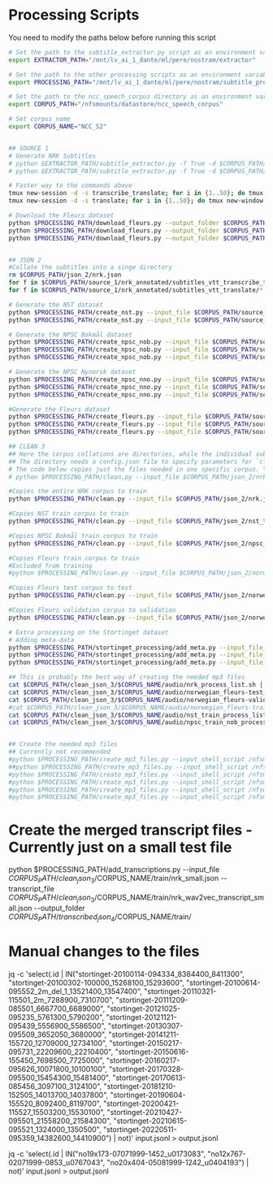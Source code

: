 # Processing Scripts
You need to modify the paths below before running this script

```bash
# Set the path to the subtitle_extractor.py script as an environment variable
export EXTRACTOR_PATH="/mnt/lv_ai_1_dante/ml/pere/nostram/extractor"

# Set the path to the other processing scripts as an environment variable
export PROCESSING_PATH="/mnt/lv_ai_1_dante/ml/pere/nostram/subtitle_processing"

# Set the path to the ncc_speech_corpus directory as an environment variable
export CORPUS_PATH="/nfsmounts/datastore/ncc_speech_corpus"

# Set corpus name
export CORPUS_NAME="NCC_S2"


## SOURCE 1
# Generate NRK Subtitles
# python $EXTRACTOR_PATH/subtitle_extractor.py -f True -d $CORPUS_PATH/source_1/nrk_annotated -v vtt_transcribe_translate
# python $EXTRACTOR_PATH/subtitle_extractor.py -f True -d $CORPUS_PATH/source_1/nrk_annotated -v vtt_translate

# Faster way to the commands above
tmux new-session -d -s transcribe_translate; for i in {1..50}; do tmux new-window -t transcribe_translate:$i "python $EXTRACTOR_PATH/subtitle_extractor.py -f True -d $CORPUS_PATH/source_1/nrk_annotated -v vtt_transcribe_translate"; done
tmux new-session -d -s translate; for i in {1..50}; do tmux new-window -t translate:$i "python $EXTRACTOR_PATH/subtitle_extractor.py -f True -d $CORPUS_PATH/source_1/nrk_annotated -v vtt_translate"; done

# Download the Fleurs dataset
python $PROCESSING_PATH/download_fleurs.py --output_folder $CORPUS_PATH/source_1/fleurs
python $PROCESSING_PATH/download_fleurs.py --output_folder $CORPUS_PATH/source_1/fleurs
python $PROCESSING_PATH/download_fleurs.py --output_folder $CORPUS_PATH/source_1/fleurs


## JSON 2
#Collate the subtitles into a singe directory
rm $CORPUS_PATH/json_2/nrk.json
for f in $CORPUS_PATH/source_1/nrk_annotated/subtitles_vtt_transcribe_translate/*.json; do (cat "${f}"; echo) >> $CORPUS_PATH/json_2/nrk.json; done
for f in $CORPUS_PATH/source_1/nrk_annotated/subtitles_vtt_translate/*.json; do (cat "${f}"; echo) >> $CORPUS_PATH/json_2/nrk.json; done

# Generate the NST dataset
python $PROCESSING_PATH/create_nst.py --input_file $CORPUS_PATH/source_1/nst/nst_test.json --output_folder $CORPUS_PATH/json_2/ --mp3_folder $CORPUS_PATH/source_1/nst/NST/data/test/mp3/
python $PROCESSING_PATH/create_nst.py --input_file $CORPUS_PATH/source_1/nst/nst_train.json --output_folder $CORPUS_PATH/json_2/ --mp3_folder $CORPUS_PATH/source_1/nst/NST/data/train/mp3/

# Generate the NPSC Bokmål dataset
python $PROCESSING_PATH/create_npsc_nob.py --input_file $CORPUS_PATH/source_1/npsc/npsc_eval.json --output_folder $CORPUS_PATH/json_2/
python $PROCESSING_PATH/create_npsc_nob.py --input_file $CORPUS_PATH/source_1/npsc/npsc_test.json --output_folder $CORPUS_PATH/json_2/
python $PROCESSING_PATH/create_npsc_nob.py --input_file $CORPUS_PATH/source_1/npsc/npsc_train.json --output_folder $CORPUS_PATH/json_2/

# Generate the NPSC Nynorsk dataset
python $PROCESSING_PATH/create_npsc_nno.py --input_file $CORPUS_PATH/source_1/npsc/npsc_eval.json --output_folder $CORPUS_PATH/json_2/
python $PROCESSING_PATH/create_npsc_nno.py --input_file $CORPUS_PATH/source_1/npsc/npsc_test.json --output_folder $CORPUS_PATH/json_2/
python $PROCESSING_PATH/create_npsc_nno.py --input_file $CORPUS_PATH/source_1/npsc/npsc_train.json --output_folder $CORPUS_PATH/json_2/

#Generate the Fleurs dataset
python $PROCESSING_PATH/create_fleurs.py --input_file $CORPUS_PATH/source_1/fleurs/norwegian_fleurs-test.json --output_folder $CORPUS_PATH/json_2/ --mp3_folder $CORPUS_PATH/source_1/fleurs/audio/
python $PROCESSING_PATH/create_fleurs.py --input_file $CORPUS_PATH/source_1/fleurs/norwegian_fleurs-validation.json --output_folder $CORPUS_PATH/json_2/ --mp3_folder $CORPUS_PATH/source_1/fleurs/audio/
python $PROCESSING_PATH/create_fleurs.py --input_file $CORPUS_PATH/source_1/fleurs/norwegian_fleurs-train.json --output_folder $CORPUS_PATH/json_2/ --mp3_folder $CORPUS_PATH/source_1/fleurs/audio/

## CLEAN 3
## Here the corpus collations are directories, while the individual sub-corpora are single files
## The directory needs a config.json file to specify parameters for `clean.py`
# The code below copies just the files needed in one specific corpus. You might need other files here.
# python $PROCESSING_PATH/clean.py --input_file $CORPUS_PATH/json_2/nrk.json --output_folder $CORPUS_PATH/clean_json_3/test/

#Copies the entire NRK corpus to train
python $PROCESSING_PATH/clean.py --input_file $CORPUS_PATH/json_2/nrk.json --output_folder $CORPUS_PATH/clean_json_3/$CORPUS_NAME/train/ --audio_input_folder $CORPUS_PATH/source_1/nrk_annotated/audio  --audio_output_folder $CORPUS_PATH/clean_json_3/$CORPUS_NAME/audio/

#Copies NST train corpus to train
python $PROCESSING_PATH/clean.py --input_file $CORPUS_PATH/json_2/nst_train.json --output_folder $CORPUS_PATH/clean_json_3/$CORPUS_NAME/train/ --audio_input_folder $CORPUS_PATH/source_1/nst/NST/data/train/mp3/  --audio_output_folder $CORPUS_PATH/clean_json_3/$CORPUS_NAME/audio/

#Copies NPSC Bokmål train corpus to train
python $PROCESSING_PATH/clean.py --input_file $CORPUS_PATH/json_2/npsc_train_nob.json --output_folder $CORPUS_PATH/clean_json_3/$CORPUS_NAME/train/ --audio_input_folder $CORPUS_PATH/source_1/npsc/NPSC_orto/data/train/extract/audio/  --audio_output_folder $CORPUS_PATH/clean_json_3/$CORPUS_NAME/audio/

#Copies Fleurs train corpus to train
#Excluded from training
#python $PROCESSING_PATH/clean.py --input_file $CORPUS_PATH/json_2/norwegian_fleurs-train.json --output_folder $CORPUS_PATH/clean_json_3/$CORPUS_NAME/train/ --audio_input_folder $CORPUS_PATH/source_1/fleurs/audio/  --audio_output_folder $CORPUS_PATH/clean_json_3/$CORPUS_NAME/audio/

#Copies Fleurs test corpus to test
python $PROCESSING_PATH/clean.py --input_file $CORPUS_PATH/json_2/norwegian_fleurs-test.json --output_folder $CORPUS_PATH/clean_json_3/$CORPUS_NAME/test/ --audio_input_folder $CORPUS_PATH/source_1/fleurs/audio/  --audio_output_folder $CORPUS_PATH/clean_json_3/$CORPUS_NAME/audio/

#Copies Fleurs validation corpus to validation
python $PROCESSING_PATH/clean.py --input_file $CORPUS_PATH/json_2/norwegian_fleurs-validation.json --output_folder $CORPUS_PATH/clean_json_3/$CORPUS_NAME/validation/ --audio_input_folder $CORPUS_PATH/source_1/fleurs/audio/  --audio_output_folder $CORPUS_PATH/clean_json_3/$CORPUS_NAME/audio/

# Extra processing on the Stortinget dataset
# Adding meta-data
python $PROCESSING_PATH/stortinget_processing/add_meta.py --input_file_name $CORPUS_PATH/clean_json_3/validation/stortinget_validation.json --output_file_name $CORPUS_PATH/clean_json_3/validation/stortinget_validation_meta.json
python $PROCESSING_PATH/stortinget_processing/add_meta.py --input_file_name $CORPUS_PATH/clean_json_3/test/stortinget_test.json --output_file_name $CORPUS_PATH/clean_json_3/test/stortinget_test_meta.json
python $PROCESSING_PATH/stortinget_processing/add_meta.py --input_file_name $CORPUS_PATH/clean_json_3/train/stortinget_train.json --output_file_name $CORPUS_PATH/clean_json_3/train/stortinget_train_meta.json

## This is probably the best way of creating the needed mp3 files
cat $CORPUS_PATH/clean_json_3/$CORPUS_NAME/audio/nrk_process_list.sh | xargs -P 30 -I '{}' sh -c '{}'
cat $CORPUS_PATH/clean_json_3/$CORPUS_NAME/audio/norwegian_fleurs-test_process_list.sh | xargs -P 30 -I '{}' sh -c '{}'
cat $CORPUS_PATH/clean_json_3/$CORPUS_NAME/audio/norwegian_fleurs-validation_process_list.sh | xargs -P 30 -I '{}' sh -c '{}'
#cat $CORPUS_PATH/clean_json_3/$CORPUS_NAME/audio/norwegian_fleurs-train_process_list.sh | xargs -P 30 -I '{}' sh -c '{}'
cat $CORPUS_PATH/clean_json_3/$CORPUS_NAME/audio/nst_train_process_list.sh | xargs -P 30 -I '{}' sh -c '{}'
cat $CORPUS_PATH/clean_json_3/$CORPUS_NAME/audio/npsc_train_nob_process_list.sh | xargs -P 30 -I '{}' sh -c '{}'


## Create the needed mp3 files
## Currently not recommended
#python $PROCESSING_PATH/create_mp3_files.py --input_shell_script /nfsmounts/datastore/ncc_speech_corpus/clean_json_3/$CORPUS_NAME/audio/norwegian_fleurs-test_process_list.sh
##python $PROCESSING_PATH/create_mp3_files.py --input_shell_script /nfsmounts/datastore/ncc_speech_corpus/clean_json_3/$CORPUS_NAME/audio/norwegian_fleurs-train_process_list.sh
#python $PROCESSING_PATH/create_mp3_files.py --input_shell_script /nfsmounts/datastore/ncc_speech_corpus/clean_json_3/$CORPUS_NAME/audio/norwegian_fleurs-validation_process_list.sh
#python $PROCESSING_PATH/create_mp3_files.py --input_shell_script /nfsmounts/datastore/ncc_speech_corpus/clean_json_3/$CORPUS_NAME/audio/npsc_train_nob_process_list.sh
#python $PROCESSING_PATH/create_mp3_files.py --input_shell_script /nfsmounts/datastore/ncc_speech_corpus/clean_json_3/$CORPUS_NAME/audio/nst_train_process_list.sh
#python $PROCESSING_PATH/create_mp3_files.py --input_shell_script /nfsmounts/datastore/ncc_speech_corpus/clean_json_3/$CORPUS_NAME/audio/nrk_process_list.sh
```

# Create the merged transcript files - Currently just on a small test file
python $PROCESSING_PATH/add_transcriptions.py --input_file $CORPUS_PATH/clean_json_3/$CORPUS_NAME/train/nrk_small.json --transcript_file $CORPUS_PATH/clean_json_3/$CORPUS_NAME/train/nrk_wav2vec_transcript_small.json --output_folder $CORPUS_PATH/transcribed_json_4/$CORPUS_NAME/train/

# Manual changes to the files
jq -c 'select(.id | IN("stortinget-20100114-094334_8384400_8411300", "stortinget-20100302-100000_15268100_15293600", "stortinget-20100614-095552_2m_del_1_13521400_13547400", "stortinget-20110321-115501_2m_7288900_7310700", "stortinget-20111209-085501_6667700_6689000", "stortinget-20121025-095235_5761300_5790200", "stortinget-20121121-095439_5556900_5586500", "stortinget-20130307-095509_3652050_3680000", "stortinget-20141211-155720_12709000_12734100", "stortinget-20150217-095731_22209600_22210400", "stortinget-20150616-155450_7698500_7725000", "stortinget-20160217-095626_10071800_10100100", "stortinget-20170328-095500_15454300_15481400", "stortinget-20170613-085456_3097100_3124100", "stortinget-20181210-152505_14013700_14037800", "stortinget-20190604-155520_8092400_8119700", "stortinget-20200421-115527_15503200_15530100", "stortinget-20210427-095501_21558200_21584300", "stortinget-20210615-095521_1324000_1350500", "stortinget-20220511-095359_14382600_14410900") | not)' input.jsonl > output.jsonl

jq -c 'select(.id | IN("no19x173-07071999-1452_u0173083", "no12x767-02071999-0853_u0767043", "no20x404-05081999-1242_u0404193") | not)' input.jsonl > output.jsonl

